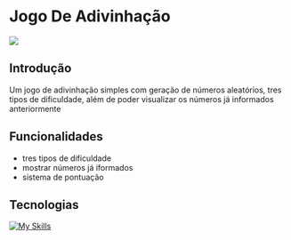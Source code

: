 # Jogo De Adivinhação

![]([https://imgur.com/a/TAbVym8](https://imgur.com/9sObFqJ).gif)

## Introdução
Um jogo de adivinhação simples com geração de números aleatórios, tres tipos de dificuldade, além de poder visualizar os números já informados anteriormente

## Funcionalidades
- tres tipos de dificuldade
- mostrar números já iformados
- sistema de pontuação

## Tecnologias

[![My Skills](https://skillicons.dev/icons?i=cs,git,github,visualstudio,dotnet)](https://skillicons.dev)
